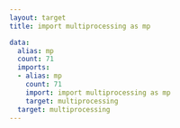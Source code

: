 ```yaml
---
layout: target
title: import multiprocessing as mp

data:
  alias: mp
  count: 71
  imports:
  - alias: mp
    count: 71
    import: import multiprocessing as mp
    target: multiprocessing
  target: multiprocessing
---
```

